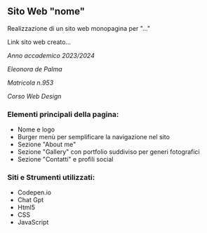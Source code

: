 ## Sito Web "nome"

Realizzazione di un sito web monopagina per "..."

Link sito web creato...

*Anno accademico 2023/2024*

*Eleonora de Palma*

*Matricola n.953*

*Corso Web Design*

### Elementi principali della pagina:
* Nome e logo
* Burger menù per semplificare la navigazione nel sito
* Sezione "About me"
* Sezione "Gallery" con portfolio suddiviso per generi fotografici
* Sezione "Contatti" e profili social

### Siti e Strumenti utilizzati:
* Codepen.io
* Chat Gpt
* Html5
* CSS
* JavaScript
